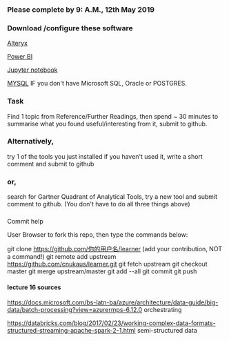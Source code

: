 ### Please complete by 9: A.M., 12th May 2019


### Download /configure these software

[Alteryx](http://downloads.alteryx.com/Alteryx2019.1.4.57073/AlteryxDownloadManager2019.1.4.57073_NonAdmin_x64.exe)

[Power BI](https://www.microsoft.com/en-us/download/details.aspx?id=45331)

[Jupyter notebook](https://jupyter.org/install)

[MYSQL](https://dev.mysql.com/downloads/)  IF you don't have Microsoft SQL, Oracle or POSTGRES.


### Task

Find 1 topic from Reference/Further Readings, then spend ~ 30 minutes to summarise what you found useful/interesting from it, submit to github.

### Alternatively, 

try 1 of the tools you just installed if you haven't used it, write a short comment and submit to github

### or, 

search for Gartner Quadrant of Analytical Tools, try a new tool and submit comment to github.
(You don't have to do all three things above)

###

Commit help 

User Browser to fork this repo, then type the commands below:

git clone https://github.com/你的用户名/learner
    (add your contribution, NOT a command!)
git remote add upstream https://github.com/cnukaus/learner.git
git fetch upstream
git checkout master
git merge upstream/master
git add --all
git commit
git push
 
#### lecture 16 sources
https://docs.microsoft.com/bs-latn-ba/azure/architecture/data-guide/big-data/batch-processing?view=azurermps-6.12.0 orchestrating

https://databricks.com/blog/2017/02/23/working-complex-data-formats-structured-streaming-apache-spark-2-1.html semi-structured data
